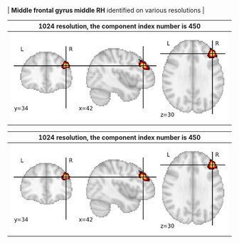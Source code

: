 


| **Middle frontal gyrus middle RH** identified on various resolutions |

| 1024 resolution, the component index number is 450|  
|:---:|  
| ![Component 1024](../1024/final/450.jpg "From component 1024: Middle frontal gyrus middle RH") |

| 1024 resolution, the component index number is 450|  
|:---:|  
| ![Component 1024](../1024/final/450.jpg "From component 1024: Middle frontal gyrus middle RH") |